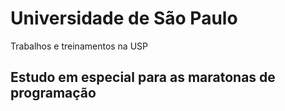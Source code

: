 # Universidade de São Paulo
Trabalhos e treinamentos na USP

## Estudo em especial para as maratonas de programação
